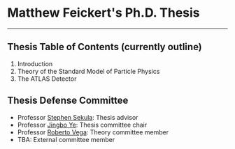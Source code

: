 # Matthew Feickert's Ph.D. Thesis

--------------------------------------------------------------------------------

## Thesis Table of Contents (currently outline)

1. Introduction
2. Theory of the Standard Model of Particle Physics
3. The ATLAS Detector

## Thesis Defense Committee

- Professor [Stephen Sekula](http://www.physics.smu.edu/sekula/): Thesis advisor
- Professor [Jingbo Ye](http://www.physics.smu.edu/~yejb/): Thesis committee chair
- Professor [Roberto Vega](http://www.physics.smu.edu/~vega/): Theory committee member
- TBA: External committee member
